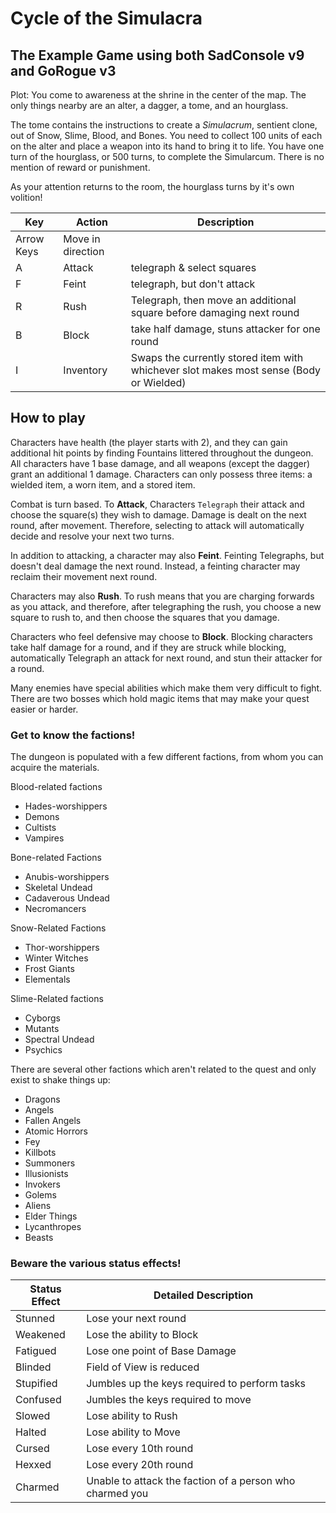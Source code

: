 # Cycle of the Simulacra
## The Example Game using both SadConsole v9 and GoRogue v3

Plot: You come to awareness at the shrine in the center of the map. The only things nearby are an alter, a dagger, a tome, and an hourglass.
 
The tome contains the instructions to create a _Simulacrum_, sentient clone, out of Snow, Slime, Blood, and Bones. You need to collect 100 units of each on the alter and place a weapon into its hand to bring it to life. You have one turn of the hourglass, or 500 turns, to complete the Simularcum. There is no mention of reward or punishment.

As your attention returns to the room, the hourglass turns by it's own volition!

| Key | Action | Description | 
| --- | --- | --- |
| Arrow Keys | Move in direction | 
| A | Attack | telegraph & select squares |
| F | Feint | telegraph, but don't attack | 
| R | Rush | Telegraph, then move an additional square before damaging next round
| B | Block | take half damage, stuns attacker for one round |
| I | Inventory | Swaps the currently stored item with whichever slot makes most sense (Body or Wielded) |

## How to play

Characters have health (the player starts with 2), and they can gain additional hit points by finding Fountains littered throughout the dungeon. All characters have 1 base damage, and all weapons (except the dagger) grant an additional 1 damage. Characters can only possess three items: a wielded item, a worn item, and a stored item.

Combat is turn based. To __Attack__, Characters `Telegraph` their attack and choose the square(s) they wish to damage. Damage is dealt on the next round, after movement. Therefore, selecting to attack will automatically decide and resolve your next two turns.

In addition to attacking, a character may also __Feint__. Feinting Telegraphs, but doesn't deal damage the next round. Instead, a feinting character may reclaim their movement next round.

Characters may also __Rush__. To rush means that you are charging forwards as you attack, and therefore, after telegraphing the rush, you choose a new square to rush to, and then choose the squares that you damage. 

Characters who feel defensive may choose to __Block__. Blocking characters take half damage for a round, and if they are struck while blocking, automatically Telegraph an attack for next round, and stun their attacker for a round. 

Many enemies have special abilities which make them very difficult to fight. There are two bosses which hold magic items that may make your quest easier or harder.

### Get to know the factions!

The dungeon is populated with a few different factions, from whom you can acquire the materials.

Blood-related factions
- Hades-worshippers
- Demons
- Cultists
- Vampires

Bone-related Factions
- Anubis-worshippers
- Skeletal Undead
- Cadaverous Undead
- Necromancers

Snow-Related Factions
- Thor-worshippers
- Winter Witches
- Frost Giants
- Elementals

Slime-Related factions
- Cyborgs
- Mutants
- Spectral Undead
- Psychics

There are several other factions which aren't related to the quest and only exist to shake things up:
- Dragons
- Angels
- Fallen Angels
- Atomic Horrors
- Fey
- Killbots
- Summoners
- Illusionists
- Invokers
- Golems
- Aliens
- Elder Things
- Lycanthropes
- Beasts

### Beware the various status effects!

| Status Effect | Detailed Description | 
|---|---|
| Stunned | Lose your next round |
| Weakened | Lose the ability to Block |
| Fatigued | Lose one point of Base Damage |  
| Blinded | Field of View is reduced |
| Stupified | Jumbles up the keys required to perform tasks |
| Confused | Jumbles the keys required to move | 
| Slowed | Lose ability to Rush |  
| Halted | Lose ability to Move |
| Cursed | Lose every 10th round | 
| Hexxed | Lose every 20th round | 
| Charmed | Unable to attack the faction of a person who charmed you |